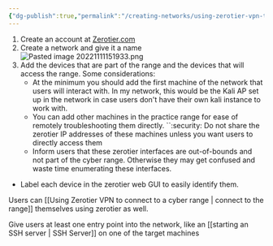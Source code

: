 ```yaml
---
{"dg-publish":true,"permalink":"/creating-networks/using-zerotier-vpn-to-create-a-cyber-range/"}
---
```


1. Create an account at [Zerotier.com](https://www.my.zerotier.com/ )
2. Create a network and give it a name
 ![Pasted image 20221111151933.png](/img/user/Images/Pasted%20image%2020221111151933.png)
3. Add the devices that are part of the range and the devices that will access the range. Some considerations:
	* At the minimum you should add the first machine of the network that users will interact with. In my network, this would be the Kali AP set up in the network in case users don't have their own kali instance to work with.
	* You can add other machines in the practice range for ease of remotely troubleshooting them directly. 
 ``:security: Do not share the zerotier IP addresses of these machines unless you want users to directly access them
	* Inform users that these zerotier interfaces are out-of-bounds and not part of the cyber range. Otherwise they may get confused and waste time enumerating these interfaces.
* Label each device in the zerotier web GUI  to easily identify them. 

Users can [[Using Zerotier VPN to connect to a cyber range \| connect to the range]] themselves using zerotier as well.

Give users at least one entry point into the network, like an [[starting an SSH server \| SSH Server]] on one of the target machines
